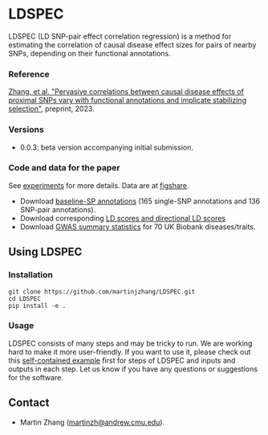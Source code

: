 # LDSPEC
LDSPEC (LD SNP-pair effect correlation regression) is a method for estimating the correlation of causal disease effect sizes for pairs of nearby SNPs, depending on their functional annotations. 

### Reference
[Zhang, et al. "Pervasive correlations between causal disease effects of proximal SNPs vary with functional annotations and implicate stabilizing selection"](XX), preprint, 2023.

### Versions
- 0.0.3: beta version accompanying initial submission. 

### Code and data for the paper
See [experiments](https://github.com/martinjzhang/LDSPEC/tree/main/experiments) for more details. Data are at [figshare](https://figshare.com/projects/LD_SNP-pair_effect_correlation_regression_LDSPEC_/188052). 
- Download [baseline-SP annotations](https://figshare.com/articles/dataset/LDSPEC_data_release_120223/24716877) (165 single-SNP annotations and 136 SNP-pair annotations).
- Download corresponding [LD scores and directional LD scores](https://figshare.com/articles/dataset/LDSPEC_data_release_120223_ldscore/24716901)
- Download [GWAS summary statistics](https://figshare.com/articles/dataset/LDSPEC_data_release_120223_sumstats/24716952) for 70 UK Biobank diseases/traits.

## Using LDSPEC
### Installation 

    git clone https://github.com/martinjzhang/LDSPEC.git 
    cd LDSPEC
    pip install -e .

### Usage
LDSPEC consists of many steps and may be tricky to run. We are working hard to make it more user-friendly. If you want to use it, please check out this [self-contained example](https://github.com/martinjzhang/LDSPEC/blob/main/experiments/job.example/readme.md) first for steps of LDSPEC and inputs and outputs in each step. Let us know if you have any questions or suggestions for the software.

## Contact
- Martin Zhang (martinzh@andrew.cmu.edu).  
